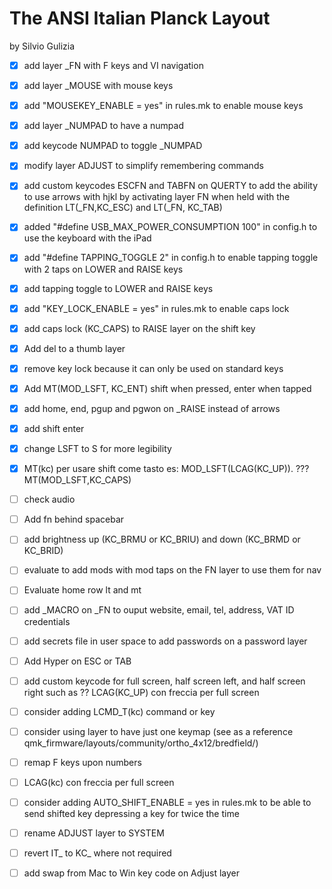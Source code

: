 # The ANSI Italian Planck Layout
by Silvio Gulizia

- [x] add layer _FN with F keys and VI navigation
- [x] add layer _MOUSE with mouse keys
- [x] add "MOUSEKEY_ENABLE = yes" in rules.mk to enable mouse keys
- [x] add layer _NUMPAD to have a numpad
- [x] add keycode NUMPAD to toggle _NUMPAD
- [x] modify layer ADJUST to simplify remembering commands
- [x] add custom keycodes ESCFN and TABFN on QUERTY to add the ability to use arrows with hjkl by activating layer FN when held with the definition LT(_FN,KC_ESC) and LT(_FN, KC_TAB)
- [x] added "#define USB_MAX_POWER_CONSUMPTION 100" in config.h to use the keyboard with the iPad
- [x] add "#define TAPPING_TOGGLE 2" in config.h to enable tapping toggle with 2 taps on LOWER and RAISE keys
- [x] add tapping toggle to LOWER and RAISE keys
- [x] add "KEY_LOCK_ENABLE = yes" in rules.mk to enable caps lock
- [x] add caps lock (KC_CAPS) to RAISE layer on the shift key
- [x] Add del to a thumb layer
- [x] remove key lock because it can only be used on standard keys
- [x] Add MT(MOD_LSFT, KC_ENT) shift when pressed, enter when tapped
- [x] add home, end, pgup and pgwon on _RAISE instead of arrows
- [x] add shift enter
- [x] change LSFT to S for more legibility
- [x] MT(kc) per usare shift come tasto es: MOD_LSFT(LCAG(KC_UP)). ??? MT(MOD_LSFT,KC_CAPS)

- [ ] check audio
- [ ] Add fn behind spacebar
- [ ] add brightness up (KC_BRMU or KC_BRIU) and down (KC_BRMD or KC_BRID)
- [ ] evaluate to add mods with mod taps on the FN layer to use them for nav
- [ ] Evaluate home row lt and mt 
- [ ] add _MACRO on _FN to ouput website, email, tel, address, VAT ID credentials
- [ ] add secrets file in user space to add passwords on a password layer
- [ ] Add Hyper on ESC or TAB
- [ ] add custom keycode for full screen, half screen left, and half screen right such as ?? LCAG(KC_UP) con freccia per full screen
- [ ] consider adding LCMD_T(kc) command or key
- [ ] consider using layer to have just one keymap (see as a reference qmk_firmware/layouts/community/ortho_4x12/bredfield/)
- [ ] remap F keys upon numbers 
- [ ] LCAG(kc) con freccia per full screen 
- [ ] consider adding AUTO_SHIFT_ENABLE = yes in rules.mk to be able to send shifted key depressing a key for twice the time 
- [ ] rename ADJUST layer to SYSTEM
- [ ] revert IT_ to KC_ where not required
- [ ] add swap from Mac to Win key code on Adjust layer
